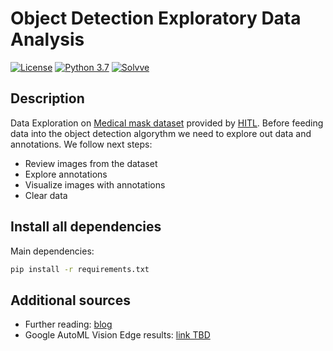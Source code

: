 # Object Detection Exploratory Data Analysis

[![License](http://img.shields.io/badge/license-MIT-green.svg?style=flat)](https://github.com/Solvve/ml_object_detection_de/blob/master/LICENSE)
[![Python 3.7](https://img.shields.io/badge/python-3.7-blue.svg)](https://www.python.org/downloads/release/python-378/)
[![Solvve](https://img.shields.io/badge/made%20in-solvve-blue)](https://solvve.com/)

## Description

Data Exploration on [Medical mask dataset](https://humansintheloop.org/mask-dataset-download/?submissionGuid=13738a93-af75-4289-9a72-1ed2a32073e5) provided by [HITL](https://humansintheloop.org/).
Before feeding data into the object detection algorythm we need to explore out data and annotations. We follow next steps:

* Review images from the dataset
* Explore annotations
* Visualize images with annotations
* Clear data

## Install all dependencies

Main dependencies:

```bash
pip install -r requirements.txt
```

## Additional sources

* Further reading: [blog](https://neptune.ai/blog/data-exploration-for-image-segmentation-and-object-detection)
* Google AutoML Vision Edge results: [link TBD](TBD)

